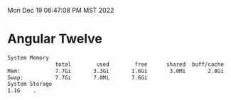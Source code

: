Mon Dec 19 06:47:08 PM MST 2022

# Angular Twelve

```bash
System Memory
               total        used        free      shared  buff/cache   available
Mem:           7.7Gi       3.3Gi       1.6Gi       3.0Mi       2.8Gi       4.1Gi
Swap:          7.7Gi       7.0Mi       7.6Gi
System Storage
1.1G	.
```
